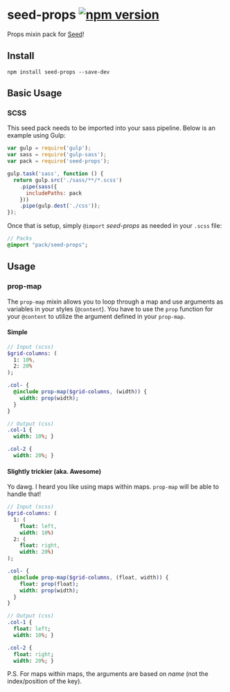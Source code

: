 # seed-props [![npm version](https://badge.fury.io/js/seed-props.svg)](https://badge.fury.io/js/seed-props)
Props mixin pack for [Seed](https://github.com/helpscout/seed)!

## Install
```
npm install seed-props --save-dev
```


## Basic Usage

### SCSS
This seed pack needs to be imported into your sass pipeline. Below is an example using Gulp:


```javascript
var gulp = require('gulp');
var sass = require('gulp-sass');
var pack = require('seed-props');

gulp.task('sass', function () {
  return gulp.src('./sass/**/*.scss')
    .pipe(sass({
      includePaths: pack
    }))
    .pipe(gulp.dest('./css'));
});
```

Once that is setup, simply `@import` *seed-props* as needed in your `.scss` file:

```sass
// Packs
@import "pack/seed-props";
```

## Usage

### prop-map
The `prop-map` mixin allows you to loop through a map and use arguments as variables in your styles (`@content`).
You have to use the `prop` function for your `@content` to utilize the argument defined in your `prop-map`.

#### Simple
```sass
// Input (scss)
$grid-columns: (
  1: 10%,
  2: 20%
);

.col- {
  @include prop-map($grid-columns, (width)) {
    width: prop(width);
  }
}

// Output (css)
.col-1 {
  width: 10%; }

.col-2 {
  width: 20%; }
```

#### Slightly trickier (aka. Awesome)
Yo dawg. I heard you like using maps within maps. `prop-map` will be able to handle that!

```sass
// Input (scss)
$grid-columns: (
  1: (
    float: left,
    width: 10%)
  2: (
    float: right,
    width: 20%)
);

.col- {
  @include prop-map($grid-columns, (float, width)) {
    float: prop(float);
    width: prop(width);
  }
}

// Output (css)
.col-1 {
  float: left;
  width: 10%; }

.col-2 {
  float: right;
  width: 20%; }
```

P.S. For maps within maps, the arguments are based on *name* (not the index/position of the key).

